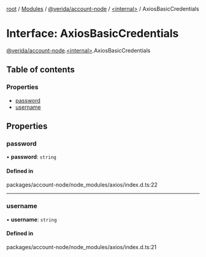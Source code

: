 [root](../README.md) / [Modules](../modules.md) / [@verida/account-node](../modules/verida_account_node.md) / [<internal\>](../modules/verida_account_node._internal_.md) / AxiosBasicCredentials

# Interface: AxiosBasicCredentials

[@verida/account-node](../modules/verida_account_node.md).[<internal\>](../modules/verida_account_node._internal_.md).AxiosBasicCredentials

## Table of contents

### Properties

- [password](verida_account_node._internal_.AxiosBasicCredentials.md#password)
- [username](verida_account_node._internal_.AxiosBasicCredentials.md#username)

## Properties

### password

• **password**: `string`

#### Defined in

packages/account-node/node_modules/axios/index.d.ts:22

___

### username

• **username**: `string`

#### Defined in

packages/account-node/node_modules/axios/index.d.ts:21
